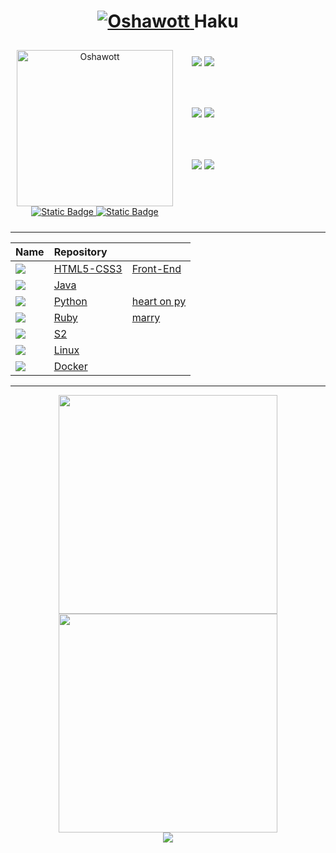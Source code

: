 <div align="center">
    <div>
        <h1>
            <a href="https://pokemondb.net/pokedex/oshawott">
                <img src="https://img.pokemondb.net/sprites/black-white/anim/shiny/oshawott.gif" alt="Oshawott">
            </a>
            <span>Haku</span>
        </h1>
    </div>
    <div align="left" style="display: flex">
        <div align="center" style="margin: 10px; display: grid">
            <a href="https://br.pinterest.com/pin/729160995903006391/">
                <img width="250" src="https://i.pinimg.com/originals/d9/4e/41/d94e419561194c4c65b6e4f3cad965ff.gif" alt="Oshawott">
            </a>
            <div>
                <a href="https://www.linkedin.com/in/hakuakai/">
                    <img alt="Static Badge" src="https://img.shields.io/badge/linkedin-blue?style=for-the-badge">
                </a>
                <a href="https://www.canva.com/design/DAFhbIVJ4KY/9t40VDRbjESX_aDW0o78kw/view?utm_content=DAFhbIVJ4KY&utm_campaign=designshare&utm_medium=link&utm_source=publishsharelink">
                    <img alt="Static Badge" src="https://img.shields.io/badge/me-blue?style=for-the-badge">
                </a>
            </div> 
        </div>
        <div align="left" style="margin: 20px; display: grid">
            <div>
                <img src="https://img.shields.io/badge/Git-black?style=for-the-badge&logo=git&logoColor=red"/>
                <img src="https://img.shields.io/badge/GitHub-black?style=for-the-badge&logo=Github&logoColor=white"/>
            </div>
            <div>
                <img src="https://img.shields.io/badge/HTML5-black?style=for-the-badge&logo=HTML5&logoColor=orange" />
                <img src="https://img.shields.io/badge/CSS3-black?style=for-the-badge&logo=CSS3&logoColor=blue" /> 
            </div>
            <div>
                <img src="https://img.shields.io/badge/Linux-black?style=for-the-badge&logo=Linux&logoColor=white" /> 
                <img src="https://img.shields.io/badge/Docker-black?style=for-the-badge&logo=Docker&logoColor=blue" /> 
            </div>
        </div>
    </div>
    <hr>
    <div align="center" style="margin-right: 40px">
        <table>
            <thead>
                <tr align="left">
                    <th>Name</th>
                    <th>Repository</th>
                    <th></th>
                </tr>
            </thead>
        <tbody align="left">
            <tr>
                <td>
                    <img src="https://img.shields.io/badge/FrontEnd-black?style=for-the-badge"/>
                </td>
                <td>
                    <a href="https://github.com/HakuGarcia/HTML5-CSS3.git">HTML5-CSS3</a>
                </td>
                <td>
                    <a href="https://github.com/HakuGarcia/Front-End.git">Front-End</a>
                </td>   
            </tr>
            <tr>
                <td>
                    <img src="https://img.shields.io/badge/Java-black?style=for-the-badge"/>
                </td>
                <td>
                    <a href="https://github.com/HakuGarcia/Java.git">Java</a>
                </td>
                <td></td>
            </tr>
            <tr>
                <td>
                    <img src="https://img.shields.io/badge/Python-black?style=for-the-badge"/>
                </td>
                <td>
                    <a href="https://github.com/HakuGarcia/Python.git">Python</a>
                </td>
                <td>
                    <a href="https://github.com/HakuGarcia/heart-on-py.git">heart on py</a>
                </td> 
            </tr>
            <tr>
                <td>
                    <img src="https://img.shields.io/badge/Ruby-black?style=for-the-badge"/>
                </td>
                <td>
                    <a href="https://github.com/HakuGarcia/Ruby.git">Ruby</a>
                </td> 
                <td>
                    <a href="https://github.com/HakuGarcia/marry.git">marry</a>
                </td> 
            </tr>
            <!-- <tr>
                <td>Golang</td>
                <td>
                    <a href="https://github.com/HakuAkai/Golang.git">Golang</a>
                </td>  
            </tr> -->
            <tr>
                <td>
                    <img src="https://img.shields.io/badge/VBScript-black?style=for-the-badge"/>
                </td>
                <td>
                    <a href="https://github.com/HakuGarcia/S2.git">S2</a>
                </td> 
                <td>
                </td> 
            </tr>
            <tr>
                <td>
                    <img src="https://img.shields.io/badge/Linux-black?style=for-the-badge"/>
                </td>
                <td>
                    <a href="https://github.com/HakuGarcia/Linux.git">Linux</a>
                </td> 
                <td>
                </td> 
            </tr>
            <tr>
                <td>
                    <img src="https://img.shields.io/badge/Docker-black?style=for-the-badge"/>
                </td>
                <td>
                    <a href="https://github.com/HakuGarcia/Docker.git">Docker</a>
                </td> 
                <td>
                </td> 
            </tr>
            </tbody>
            <tfoot></tfoot>
        </table>
    </div>
    <hr>
    <div align="center">
        <div style="display: inline-block">
            <img width="350" src="https://github-readme-stats.vercel.app/api/top-langs/?username=HakuGarcia&layout=compact&theme=transparent&hide_border=true"/>
            <img width="350" src="https://github-readme-stats.vercel.app/api?username=HakuGarcia&count_private=true&layout=compact&theme=transparent&hide_border=true"/> 
        </div>
        <div style="display: inline-block">
            <img src="https://streak-stats.demolab.com/?user=Garcia&theme=transparent&color=blue&background=000&border=0525B3&dates=FFF"/>
        </div>
    </div>
</div>
